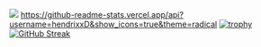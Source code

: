 ![](https://komarev.com/ghpvc/?username=hendrixxD)
https://github-readme-stats.vercel.app/api?username=hendrixxD&show_icons=true&theme=radical
[![trophy](https://github-profile-trophy.vercel.app/?username=hendrixxD&theme=onedark)](https://github.com/ryo-ma/github-profile-trophy)
[![GitHub Streak](http://github-readme-streak-stats.herokuapp.com?user=hendrixxD&theme=dark)](https://git.io/streak-stats)
